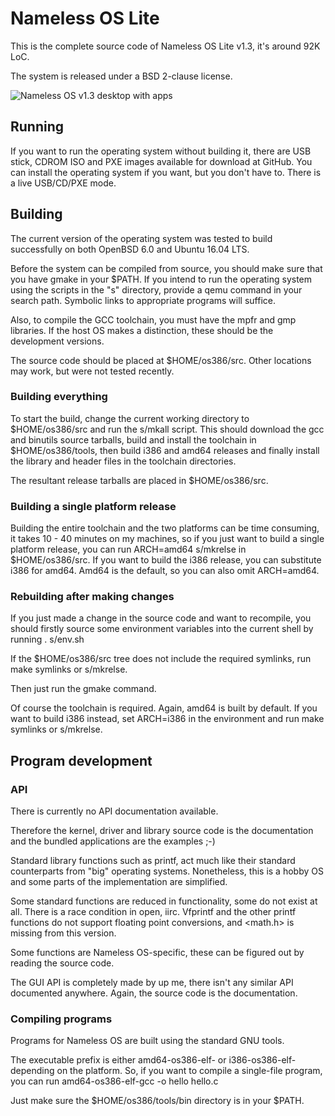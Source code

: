 # Nameless OS Lite

This is the complete source code of Nameless OS Lite v1.3, it's around 92K LoC.

The system is released under a BSD 2-clause license.

![Nameless OS v1.3 desktop with apps](http://www.durlej.net/newsys/2016-v12.png)

## Running

If you want to run the operating system without building it, there are USB stick, CDROM ISO and PXE images available for download at GitHub.
You can install the operating system if you want, but you don't have to. There is a live USB/CD/PXE mode.

## Building

The current version of the operating system was tested to build successfully on both OpenBSD 6.0 and Ubuntu 16.04 LTS.

Before the system can be compiled from source, you should make sure that you have gmake in your $PATH. If you intend to run the operating system using the scripts in the "s" directory, provide a qemu command in your search path. Symbolic links to appropriate programs will suffice.

Also, to compile the GCC toolchain, you must have the mpfr and gmp libraries. If the host OS makes a distinction, these should be the development versions.

The source code should be placed at $HOME/os386/src. Other locations may work, but were not tested recently.

### Building everything

To start the build, change the current working directory to $HOME/os386/src and run the s/mkall script. This should download the gcc and binutils source tarballs, build and install the toolchain in $HOME/os386/tools, then build i386 and amd64 releases and finally install the library and header files in the toolchain directories.

The resultant release tarballs are placed in $HOME/os386/src.

### Building a single platform release

Building the entire toolchain and the two platforms can be time consuming, it takes 10 - 40 minutes on my machines, so if you just want to build a single platform release, you can run ARCH=amd64 s/mkrelse in $HOME/os386/src. If you want to build the i386 release, you can substitute i386 for amd64. Amd64 is the default, so you can also omit ARCH=amd64.

### Rebuilding after making changes

If you just made a change in the source code and want to recompile, you should firstly source some environment variables into the current shell by running . s/env.sh

If the $HOME/os386/src tree does not include the required symlinks, run make symlinks or s/mkrelse.

Then just run the gmake command.

Of course the toolchain is required. Again, amd64 is built by default. If you want to build i386 instead, set ARCH=i386 in the environment and run make symlinks or s/mkrelse.

## Program development

### API

There is currently no API documentation available.

Therefore the kernel, driver and library source code is the documentation and the bundled applications are the examples ;-)

Standard library functions such as printf, act much like their standard counterparts from "big" operating systems. Nonetheless, this is a hobby OS and some parts of the implementation are simplified.

Some standard functions are reduced in functionality, some do not exist at all. There is a race condition in open, iirc. Vfprintf and the other printf functions do not support floating point conversions, and \<math.h\> is missing from this version.

Some functions are Nameless OS-specific, these can be figured out by reading the source code.

The GUI API is completely made by up me, there isn't any similar API documented anywhere. Again, the source code is the documentation.

### Compiling programs

Programs for Nameless OS are built using the standard GNU tools.

The executable prefix is either amd64-os386-elf- or i386-os386-elf- depending on the platform. So, if you want to compile a single-file program, you can run amd64-os386-elf-gcc -o hello hello.c

Just make sure the $HOME/os386/tools/bin directory is in your $PATH.
